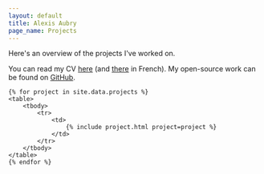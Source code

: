 ```yaml
---
layout: default
title: Alexis Aubry
page_name: Projects
---
```


Here's an overview of the projects I've worked on. 

You can read my CV <a href="/cv/Alexis_Aubry_CV_01-2018.pdf" target="_blank">here</a> (and <a href="/cv/Alexis_Aubry_CV_01-2018_fr.pdf" target="_blank">there</a> in French).
My open-source work can be found on <a href="https://github.com/alexaubry" target="_blank">GitHub</a>.
    
<div id="projects">
    
    {% for project in site.data.projects %}
    <table>
        <tbody>
            <tr>
                <td>
                    {% include project.html project=project %}
                </td>
            </tr>
        </tbody>
    </table>
    {% endfor %}
    
</div>